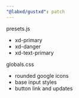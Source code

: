 ```yaml
---
"@labxd/gustxd": patch
---
```


presets.js
- xd-primary
- xd-danger
- xd-text-primary

globals.css
- rounded google icons
- base input styles
- button link and updates
